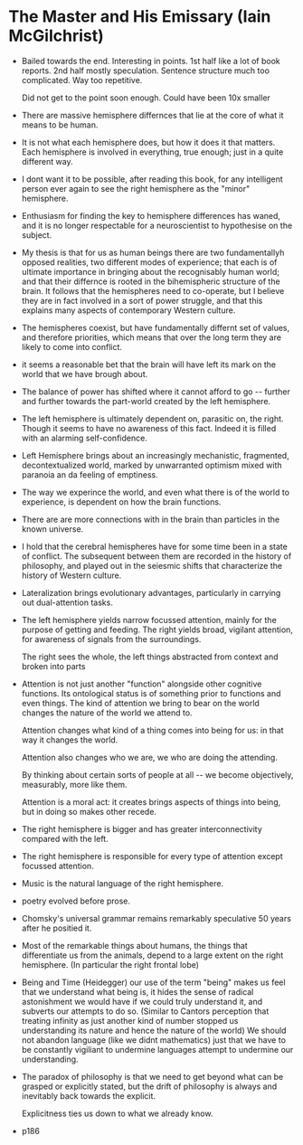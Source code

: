 # The Master and His Emissary (Iain McGilchrist)

- Bailed towards the end. Interesting in points. 1st half like a lot of book reports.
  2nd half mostly speculation.
  Sentence structure much too complicated. Way too repetitive.

  Did not get to the point soon enough.  Could have been 10x smaller

- There are massive hemisphere differnces that lie at the core of what it means to be human.

- It is not what each hemisphere does, but how it does it that matters.
  Each hemisphere is involved in everything, true enough; just in a quite different way.

- I dont want it to be possible, after reading this book, for any intelligent person ever again to see the right hemisphere as the "minor" hemisphere.

- Enthusiasm for finding the key to hemisphere differences has waned, and it is no longer respectable for a neuroscientist to hypothesise on the subject.

- My thesis is that for us as human beings there are two fundamentallyh opposed realities, two different modes of experience; that each is of ultimate importance in bringing about the recognisably human world; and that their differnce is rooted in the bihemispheric structure of the brain. It follows that the hemispheres need to co-operate, but I believe they are in fact involved in a sort of power struggle, and that this explains many aspects of contemporary Western culture.

- The hemispheres coexist, but have fundamentally differnt set of values, and therefore priorities, which means that over the long term they are likely to come into conflict.

- it seems a reasonable bet that the brain will have left its mark on the world that we have brough about.

- The balance of power has shifted where it cannot afford to go -- further and further towards the part-world created by the left hemisphere.

- The left hemisphere is ultimately dependent on, parasitic on, the right. Though it seems to have no awareness of this fact. Indeed it is filled with an alarming self-confidence.

- Left Hemisphere brings about an increasingly mechanistic, fragmented, decontextualized world, marked by unwarranted optimism mixed with paranoia an da feeling of emptiness.

- The way we experince the world, and even what there is of the world to experience, is dependent on how the brain functions.

- There are are more connections with in the brain than particles in the known universe.

- I hold that the cerebral hemispheres have for some time been in a state of conflict. The subsequent between them are recorded in the history of philosophy, and played out in the seiesmic shifts that characterize the history of Western culture.

- Lateralization brings evolutionary advantages, particularly in carrying out dual-attention tasks.

- The left hemisphere yields narrow focussed attention, mainly for the purpose of getting and feeding.
  The right yields broad, vigilant attention, for awareness of signals from the surroundings.

  The right sees the whole, the left things abstracted from context and broken into parts

- Attention is not just another "function" alongside other cognitive functions.
  Its ontological status is of something prior to functions and even things.
  The kind of attention we bring to bear on the world changes the nature of the world we attend to.

  Attention changes what kind of a thing comes into being for us: in that way it changes the world.

  Attention also changes who we are, we who are doing the attending.

  By thinking about certain sorts of people at all -- we become objectively, measurably, more like them.

  Attention is a moral act: it creates brings aspects of things into being, but in doing so makes other recede.

- The right hemisphere is bigger and has greater interconnectivity compared with the left.

- The right hemisphere is responsible for every type of attention except focussed attention.

- Music is the natural language of the right hemisphere.

- poetry evolved before prose.

- Chomsky's universal grammar remains remarkably speculative 50 years after he positied it.

- Most of the remarkable things about humans, the things that differentiate us from the animals, depend to a large extent on the right hemisphere.
  (In particular the right frontal lobe)

- Being and Time (Heidegger) our use of the term "being" makes us feel that we understand what being is, it hides the sense of radical astonishment we would have if we could truly understand it,
  and subverts our attempts to do so. (Similar to Cantors perception that treating infinity as just another kind of number stopped us understanding its nature and hence the nature of the world)
  We should not abandon language (like we didnt mathematics) just that we have to be constantly vigiliant to undermine languages attempt to undermine our understanding.

- The paradox of philosophy is that we need to get beyond what can be grasped or explicitly stated, but the drift of philosophy is always and inevitably back towards the explicit.

  Explicitness ties us down to what we already know.

- p186
 
